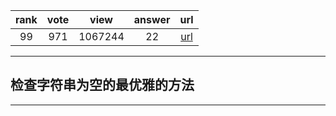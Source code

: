 
| rank | vote | view | answer | url |
|:-:|:-:|:-:|:-:|:-:|
|99|971|1067244|22| [url](http://stackoverflow.com/questions/9573244/most-elegant-way-to-check-if-the-string-is-empty-in-python) |
***

##  检查字符串为空的最优雅的方法

***